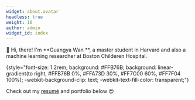 ```yaml
---
widget: about.avatar
headless: true
weight: 10
author: admin
widget_id: index
---
```


👋 Hi, there! I'm **Guangya Wan 
**, a master student in Harvard and also a
machine learning researcher at Boston Childeren Hospital.

{style="font-size: 1.2rem; background: #FFB76B; background: linear-gradient(to right, #FFB76B 0%, #FFA73D 30%, #FF7C00 60%, #FF7F04 100%); -webkit-background-clip: text; -webkit-text-fill-color: transparent;"}

Check out my [resumé](/about/) and portfolio below 😍
